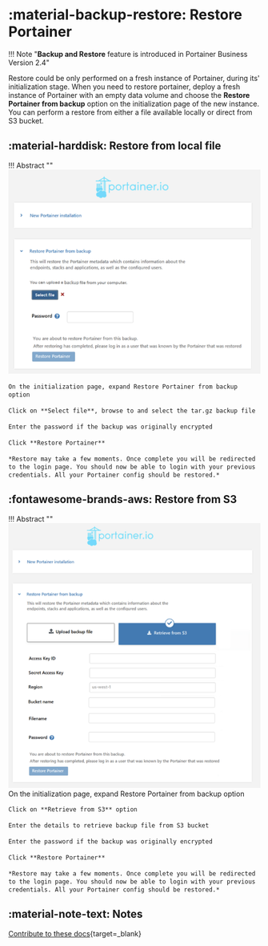 # :material-backup-restore: Restore Portainer

!!! Note "**Backup and Restore** feature is introduced in Portainer Business Version 2.4" 

Restore could be only performed on a fresh instance of Portainer, during its' initialization stage. When you need to restore portainer, deploy a fresh instance of Portainer with an empty data volume and choose the **Restore Portainer from backup** option on the initialization page of the new instance. You can perform a restore from either a file available locally or direct from S3 bucket.

## :material-harddisk: Restore from local file

!!! Abstract ""
    ![Restore from local file](assets/restorefromfile.png)

    On the initialization page, expand Restore Portainer from backup option

    Click on **Select file**, browse to and select the tar.gz backup file 

    Enter the password if the backup was originally encrypted

    Click **Restore Portainer**

    *Restore may take a few moments. Once complete you will be redirected to the login page. You should now be able to login with your previous credentials. All your Portainer config should be restored.*


## :fontawesome-brands-aws: Restore from S3

!!! Abstract ""
    ![Restore from S3](assets/restorefroms3.png)
    On the initialization page, expand Restore Portainer from backup option

    Click on **Retrieve from S3** option
    
    Enter the details to retrieve backup file from S3 bucket

    Enter the password if the backup was originally encrypted

    Click **Restore Portainer**

    *Restore may take a few moments. Once complete you will be redirected to the login page. You should now be able to login with your previous credentials. All your Portainer config should be restored.*



## :material-note-text: Notes

[Contribute to these docs](https://github.com/portainer/portainer-docs/blob/master/contributing.md){target=\_blank}